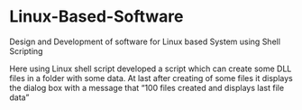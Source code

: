 # Linux-Based-Software
Design and Development of software for Linux based System using Shell Scripting



Here using Linux shell script developed a script which can create some DLL files in a folder with some data. At last after creating of some files it displays the dialog box with a message that “100 files created and displays last file data”
